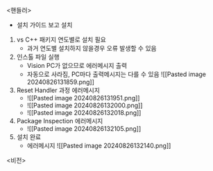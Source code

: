 <핸들러>
- 설치 가이드 보고 설치
1. vs C++ 패키지 연도별로 설치 필요
	- 과거 연도별 설치하지 않을경우 오류 발생할 수 있음
2. 인스톨 파일 실행
	- Vision PC가 없으므로 에러메시지 출력
	- 자동으로 사라짐, PC마다 출력메시지는 다를 수 있음
	  ![[Pasted image 20240826131859.png]]
3. Reset Handler 과정 에러메시지
	- ![[Pasted image 20240826131951.png]]
	- ![[Pasted image 20240826132000.png]]
	- ![[Pasted image 20240826132018.png]]
4. Package Inspection 에러메시지
	- ![[Pasted image 20240826132105.png]]
5. 설치 완료
	- 에러메시지
	  ![[Pasted image 20240826132140.png]]

<비전>